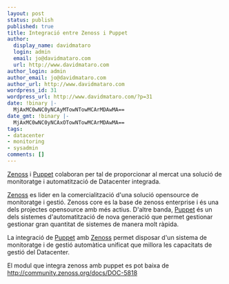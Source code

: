 ```yaml
---
layout: post
status: publish
published: true
title: Integració entre Zenoss i Puppet
author:
  display_name: davidmataro
  login: admin
  email: jo@davidmataro.com
  url: http://www.davidmataro.com
author_login: admin
author_email: jo@davidmataro.com
author_url: http://www.davidmataro.com
wordpress_id: 31
wordpress_url: http://www.davidmataro.com/?p=31
date: !binary |-
  MjAxMC0wNC0yNCAyMTowNTowMCArMDAwMA==
date_gmt: !binary |-
  MjAxMC0wNC0yNCAxOTowNTowMCArMDAwMA==
tags:
- datacenter
- monitoring
- sysadmin
comments: []
---
```

<p><a href="http://www.zenoss.com">Zenoss</a> i <a href="http://www.puppetlabs.com">Puppet</a> colaboran per tal de proporcionar al mercat una solució de monitoratge i automatització de Datacenter integrada. </p>
<p><a href="http://www.zenoss.com">Zenoss</a> es lider en la comercialització d'una solució opensource de monitoratge i gestió. Zenoss core es la base de zenoss enterprise i és una dels projectes opensource amb més actius. D'altre banda, <a href="http://www.puppetlabs.com">Puppet</a> és un dels sistemes d'automatització de nova generació que permet gestionar gestionar gran quantitat de sistemes de manera molt ràpida.</p>
<p>La integració de <a href="http://www.puppetlabs.com">Puppet</a> amb <a href="http://www.zenoss.com">Zenoss</a> permet disposar d'un sistema de monitoratge i de gestió automàtica unificat que millora les capacitats de gestió del Datacenter. </p>
<p>El modul que integra zenoss amb puppet es pot baixa de <a href="http://community.zenoss.org/docs/DOC-5818">http://community.zenoss.org/docs/DOC-5818</a></p>
